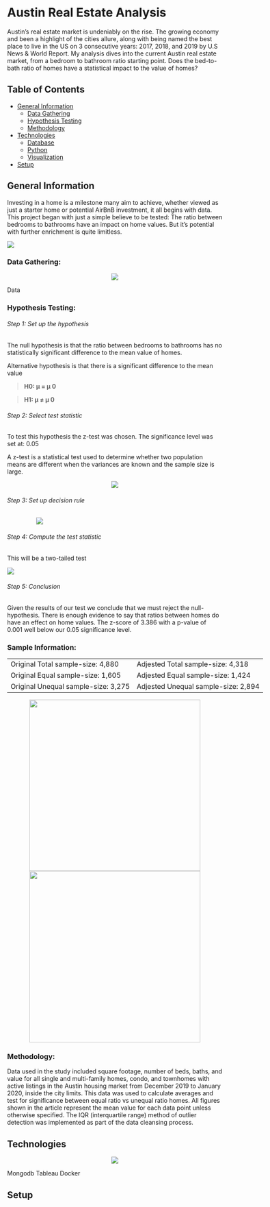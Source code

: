 # Austin Real Estate Analysis

Austin’s real estate market is undeniably on the rise.  The growing economy and been a highlight of the cities allure, along with being named the best place to live in the US on 3 consecutive years: 2017, 2018, and 2019 by U.S News & World Report.  My analysis dives into the current Austin real estate market, from a bedroom to bathroom ratio starting point.  Does the bed-to-bath ratio of homes have a statistical impact to the value of homes?   

## Table of Contents

* [General Information](#general-information)
    * [Data Gathering](#data-gathering)
    * [Hypothesis Testing](#hypothesis-testing)
    * [Methodology](#methodology)
* [Technologies](#technologies)
    * [Database](#database)
    * [Python](#python)
    * [Visualization](#visualization)
* [Setup](#setup)


## General Information
Investing in a home is a milestone many aim to achieve, whether viewed as just a starter home or potential AirBnB investment, it all begins with data.  This project began with just a simple believe to be tested: The ratio between bedrooms to bathrooms have an impact on home values. But it’s potential with further enrichment is quite limitless. 

![](images/distributions.png)

### Data Gathering:
<p align="center">
  <img src="images/realtylogos.png">
</p>

Data

### Hypothesis Testing:

###### Step 1: Set up the hypothesis
The null hypothesis is that the ratio between bedrooms to bathrooms has no statistically significant difference to the mean value of homes.

Alternative hypothesis is that there is a significant difference to the mean value

>**H0: μ = μ 0**

>**H1: μ ≠ μ 0**

###### Step 2: Select test statistic
To test this hypothesis the z-test was chosen.
The significance level was set at: 0.05

A z-test is a statistical test used to determine whether two population means are different when the variances are known and the sample size is large.

<p align="center">
  <img src="images/z-statistic.png">
</p>

###### Step 3: Set up decision rule

<p align="center" style="width:30%" >
  <img src="images/normdist.png">
</p>

###### Step 4: Compute the test statistic
This will be a two-tailed test

![](images/z-score.png)

###### Step 5: Conclusion
Given the results of our test we conclude that we must reject the null-hypothesis.  There is enough evidence to say that ratios between homes do have an effect on home values.
The z-score of 3.386 with a p-value of 0.001 well below our 0.05 significance level. 


### Sample Information:
<table style="width:120%" align="center">
  <tr>
    <td>Original Total sample-size: 4,880</td>
    <td>Adjested Total sample-size: 4,318</td>
  </tr>
  <tr>
    <td>Original Equal sample-size: 1,605</td>
    <td>Adjested Equal sample-size: 1,424</td>
  </tr>
  <tr>
    <td>Original Unequal sample-size: 3,275</td>
    <td>Adjested Unequal sample-size: 2,894</td>
  </tr>
</table>
<p align="center">
  <img src="images/Initial Sample.png" width="400">
  <img src="images/Adjusted Sample.png" width="400">
</p>


### Methodology:

Data used in the study included square footage, number of beds, baths, and value for all single and multi-family homes, condo, and townhomes with active listings in the Austin housing market from December 2019 to January 2020, inside the city limits.  This data was used to calculate averages and test for significance between equal ratio vs unequal ratio homes. All figures shown in the article represent the mean value for each data point unless otherwise specified. The IQR (interquartile range) method of outlier detection was implemented as part of the data cleansing process.

## Technologies
<p align="center">
  <img src="images/logos.png">
</p>

Mongodb
Tableau
Docker

## Setup